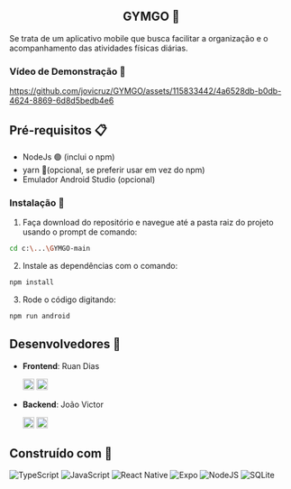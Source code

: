 
<center><h2>GYMGO 🎯</h2></center>
Se trata de um aplicativo mobile que busca facilitar a organização e o acompanhamento das atividades físicas diárias.

### Vídeo de Demonstração 🎥




https://github.com/jovicruz/GYMGO/assets/115833442/4a6528db-b0db-4624-8869-6d8d5bedb4e6






## Pré-requisitos 📋
- NodeJs 🟢 (inclui o npm)
- yarn 🧶(opcional, se preferir usar em vez do npm)
- Emulador Android Studio (opcional) 


### Instalação 🚀
1. Faça download do repositório e navegue até a pasta raiz do projeto usando o prompt de comando:
```bash
cd c:\...\GYMGO-main
```

2. Instale as dependências com o comando:
```bash
npm install
```

3. Rode o código digitando:
```bash
npm run android
```

## Desenvolvedores 👥

- **Frontend**: Ruan Dias

  [<img src="https://img.shields.io/badge/Rua--N-white?style=for-the-badge&logo=github&logoSize=auto&labelColor=black&color=black" alt="GitHub" height="20">](https://github.com/Rua-N/)
  [<img src="https://img.shields.io/badge/Ruan Dias-white?style=for-the-badge&logo=linkedin&logoSize=auto&labelColor=blue&color=blue
  " alt="LinkedIn" height="20">](https://www.linkedin.com/in/ruan-dias-845041313/)

- **Backend**:  João Victor

  [<img src="https://img.shields.io/badge/jovicruz-white?style=for-the-badge&logo=github&logoSize=auto&labelColor=black&color=black
  " alt="GitHub" height="20">](https://github.com/jovicruz)
  [<img src="https://img.shields.io/badge/João Victor-white?style=for-the-badge&logo=linkedin&logoSize=auto&labelColor=blue&color=blue
  " alt="LinkedIn" height="20">](https://www.linkedin.com/in/joviccruz/)

## Construído com 🔨

![TypeScript](https://img.shields.io/badge/TypeScript-007ACC?style=for-the-badge&logo=typescript&logoColor=white) ![JavaScript](https://img.shields.io/badge/JavaScript-F7DF1E?style=for-the-badge&logo=javascript&logoColor=black) ![React Native](https://img.shields.io/badge/React_Native-20232A?style=for-the-badge&logo=react&logoColor=61DAFB) ![Expo](https://img.shields.io/badge/expo-black?style=for-the-badge&logo=expo&logoSize=auto&labelColor=black&color=black) ![NodeJS](https://img.shields.io/badge/node.js-6DA55F?style=for-the-badge&logo=node.js&logoColor=white) ![SQLite](https://img.shields.io/badge/SQLite-000?style=for-the-badge&logo=sqlite&logoColor=07405E)
